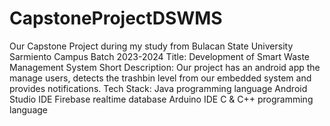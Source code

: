 # CapstoneProjectDSWMS
Our Capstone Project during my study from Bulacan State University Sarmiento Campus Batch 2023-2024
Title: Development of Smart Waste Management System
Short Description: Our project has an android app the manage users, detects the trashbin level from our embedded system and provides notifications. 
Tech Stack:
Java programming language
Android Studio IDE
Firebase realtime database
Arduino IDE
C & C++ programming language
